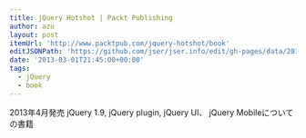 ```yaml
---
title: jQuery Hotshot | Packt Publishing
author: azu
layout: post
itemUrl: 'http://www.packtpub.com/jquery-hotshot/book'
editJSONPath: 'https://github.com/jser/jser.info/edit/gh-pages/data/2013/03/index.json'
date: '2013-03-01T21:45:00+00:00'
tags:
  - jQuery
  - book
---
```

2013年4月発売
jQuery 1.9, jQuery plugin, jQuery UI、 jQuery Mobileについての書籍

